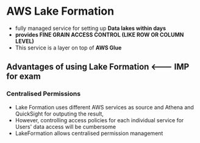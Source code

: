 
# AWS Lake Formation

- fully managed service for setting up **Data lakes within days**
- **provides FINE GRAIN ACCESS CONTROL (LIKE ROW OR COLUMN LEVEL)**
- This service is a layer on top of **AWS Glue**

## Advantages of using Lake Formation <--- IMP for exam


### Centralised Permissions

- Lake Formation uses different AWS services as source and Athena and QuickSight for outputing the result,
- However, controlling access policies for each individual service for Users' data access will be cumbersome
- LakeFormation allows centralised permission management

